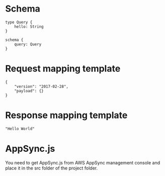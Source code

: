 # Schema

```
type Query {
	hello: String
}

schema {
	query: Query
}
```

# Request mapping template

```
{
    "version": "2017-02-28",
    "payload": {}
}
```

# Response mapping template

```
"Hello World"
```

# AppSync.js

You need to get AppSync.js from AWS AppSync management console and place it in the src folder of the project folder.